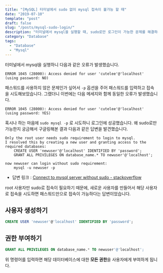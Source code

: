 ```yaml
---
title: "[MySQL] 터미널에서 sudo 없이 mysql 접속이 불가능 할 때"
date: "2019-07-10"
template: "post"
draft: false
slug: "/posts/mysql-sudo-login/"
description: "터미널에서 mysql을 실행할 때, sudo로만 로그인이 가능한 문제를 해결하는 방법에 대한 글입니다."
category: "Database"
tags:
  - "Database"
  - "Mysql"
---
```


터미널에서 mysql을 실행하니 다음과 같은 오류가 발생했습니다.

```
ERROR 1045 (28000): Access denied for user 'cutelee'@'localhost' (using password: NO)
```

패스워드를 사용하지 않은 문제인가 싶어서 `-p` 옵션을 주어 패스워드를 입력하고 접속을 시도해보았습니다. 그랬더니 이번에는 다음 메세지와 함께 동일한 오류가 발생했습니다.

```
ERROR 1045 (28000): Access denied for user 'cutelee'@'localhost' (using password: YES)
```

혹시나 하는 마음에 `sudo mysql -p` 로 시도하니 로그인에 성공했습니다. 왜 sudo로만 가능한지 궁금해서 구글링해본 결과 다음과 같은 답변을 발견했습니다.

```
Only the root user needs sudo requirement to login to mysql. 
I resolved this by creating a new user and granting access to the required databases:
	CREATE USER 'newuser'@'localhost' IDENTIFIED BY 'password';
	GRANT ALL PRIVILEGES ON database_name.* TO newuser'@'localhost';

now newuser can login without sudo requirement:
	mysql -u newuser -p
```
* 답변 링크 :  [Connect to mysql server without sudo - stackoverflow](https://stackoverflow.com/questions/37239970/connect-to-mysql-server-without-sudo)  

root 사용자만 sudo로 접속이 필요하기 때문에, 새로운 사용자를 만들어서 해당 사용자로 접속을 시도하면 패스워드만으로 접속이 가능하다는 답변이었습니다.

## 사용자 생성하기
```sql
CREATE USER 'newuser'@'localhost' IDENTIFIED BY 'password';
```

## 권한 부여하기
```sql
GRANT ALL PRIVILEGES ON database_name.* TO newuser'@'localhost';
```

위 명령어를 입력하면 해당 데이터베이스에 대한 **모든 권한**을 사용자에게 부여하게 됩니다.